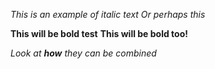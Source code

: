 *This is an example of italic text*
_Or perhaps this_

**This will be bold test**
__This will be bold too!__

_Look at **how** they can be combined_
